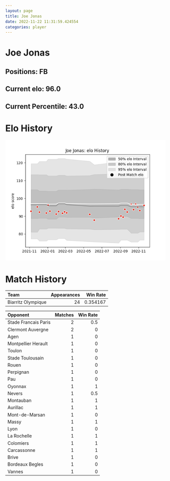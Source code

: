 ```yaml
---  
layout: page  
title: Joe Jonas  
date: 2022-11-22 11:31:59.424554  
categories: player  
---
```

# Joe Jonas

## Positions: FB

## Current elo: 96.0

## Current Percentile: 43.0

# Elo History


![elo history](history_JoeJonas.png)
# Match History


| Team               |   Appearances |   Win Rate |
|:-------------------|--------------:|-----------:|
| Biarritz Olympique |            24 |   0.354167 |

| Opponent             |   Matches |   Win Rate |
|:---------------------|----------:|-----------:|
| Stade Francais Paris |         2 |        0.5 |
| Clermont Auvergne    |         2 |        0   |
| Agen                 |         1 |        0   |
| Montpellier Herault  |         1 |        0   |
| Toulon               |         1 |        0   |
| Stade Toulousain     |         1 |        0   |
| Rouen                |         1 |        0   |
| Perpignan            |         1 |        0   |
| Pau                  |         1 |        0   |
| Oyonnax              |         1 |        1   |
| Nevers               |         1 |        0.5 |
| Montauban            |         1 |        1   |
| Aurillac             |         1 |        1   |
| Mont-de-Marsan       |         1 |        0   |
| Massy                |         1 |        1   |
| Lyon                 |         1 |        0   |
| La Rochelle          |         1 |        1   |
| Colomiers            |         1 |        1   |
| Carcassonne          |         1 |        1   |
| Brive                |         1 |        0   |
| Bordeaux Begles      |         1 |        0   |
| Vannes               |         1 |        0   |